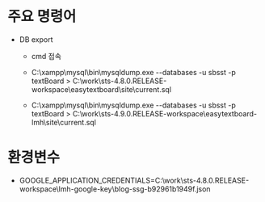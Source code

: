 # 주요 명령어
- DB export
  - cmd 접속
  
  - C:\xampp\mysql\bin\mysqldump.exe --databases -u sbsst -p textBoard > C:\work\sts-4.8.0.RELEASE-workspace\easytextboard\site\current.sql

  - C:\xampp\mysql\bin\mysqldump.exe --databases -u sbsst -p textBoard > C:\work\sts-4.9.0.RELEASE-workspace\easytextboard-lmh\site\current.sql
  
# 환경변수
- GOOGLE_APPLICATION_CREDENTIALS=C:\work\sts-4.8.0.RELEASE-workspace\lmh-google-key\blog-ssg-b92961b1949f.json